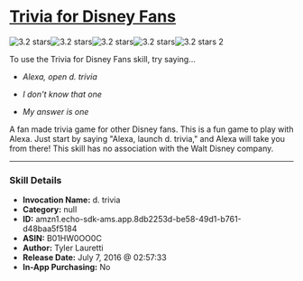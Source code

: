# [Trivia for Disney Fans](http://alexa.amazon.com/#skills/amzn1.echo-sdk-ams.app.8db2253d-be58-49d1-b761-d48baa5f5184)
![3.2 stars](../../images/ic_star_black_18dp_1x.png)![3.2 stars](../../images/ic_star_black_18dp_1x.png)![3.2 stars](../../images/ic_star_black_18dp_1x.png)![3.2 stars](../../images/ic_star_half_black_18dp_1x.png)![3.2 stars](../../images/ic_star_border_black_18dp_1x.png) 2

To use the Trivia for Disney Fans skill, try saying...

* *Alexa, open d. trivia*

* *I don't know that one*

* *My answer is one*

A fan made trivia game for other Disney fans. This is a fun game to play with Alexa. Just start by saying "Alexa, launch d. trivia," and Alexa will take you from there! This skill has no association with the Walt Disney company.

***

### Skill Details

* **Invocation Name:** d. trivia
* **Category:** null
* **ID:** amzn1.echo-sdk-ams.app.8db2253d-be58-49d1-b761-d48baa5f5184
* **ASIN:** B01HW0OO0C
* **Author:** Tyler Lauretti
* **Release Date:** July 7, 2016 @ 02:57:33
* **In-App Purchasing:** No
